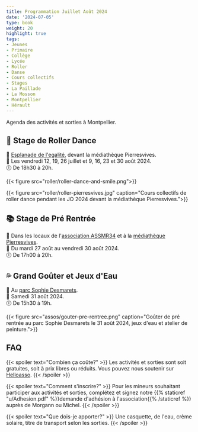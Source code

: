 ```yaml
---
title: Programmation Juillet Août 2024
date: '2024-07-05'
type: book
weight: 20
highlight: true
tags:
- Jeunes
- Primaire
- Collège
- Lycée
- Roller
- Danse
- Cours collectifs
- Stages
- La Paillade
- La Mosson
- Montpellier
- Hérault
---
```


Agenda des activités et sorties à Montpellier.

<!--more-->

## 🎵 Stage de Roller Dance

📍 [Esplanade de l'egalité](https://g.page/r/CV0JpobxDzTwEBM/review), devant la médiathèque Pierresvives. <br>
📅 Les vendredi 12, 19, 26 juillet et 9, 16, 23 et 30 août 2024. <br>
🕕 De 18h30 à 20h.  <br>

{{< figure src="roller/roller-dance-and-smile.png">}}

{{< figure src="roller/roller-pierresvives.jpg" caption="Cours collectifs de roller dance pendant les JO 2024 devant la médiathèque Pierresvives.">}}

## 📚 Stage de Pré Rentrée

📍 Dans les locaux de l'[association ASSMR34](https://www.helloasso.com/associations/assamr34) et à la [médiathèque Pierresvives](https://pierresvives.herault.fr/663-horaires-d-ouverture.htm). <br>
📅 Du mardi 27 août au vendredi 30 août 2024. <br>
🕕 De 17h00 à 20h.  <br>

## 💦 Grand Goûter et Jeux d'Eau

📍 Au [parc Sophie Desmarets](https://www.montpellier.fr/structure/1526/240-parc-sophie-desmarets-structure.htm).  <br>
📅 Samedi 31 août 2024. <br>
🕕 De 15h30 à 19h.  <br>

{{< figure src="assos/gouter-pre-rentree.png" caption="Goûter de pré rentrée au parc Sophie Desmarets le 31 août 2024, jeux d'eau et atelier de peinture.">}}

<!--
## ⛸ Sortie Patinoire
📍 À la [patinoire Vegapolis](https://www.vegapolis.fr/).  <br>
📅 Samedi 31 août 2024. <br>
🕕 De 15h à 18h.  <br>

## Samedi 6 septmbre
📍 À la [Maison Pour Tous Louis Feuillade](https://www.montpellier.fr/structure/1788/240-maison-pour-tous-louis-feuillade-structure.htm).  <br>
🕕 De 17h à 18h. <br>
📽️ <b>Rétrospective</b> été 2024 (court métrage), spectacle de roller dance et fête de quartier.

## Autres activités culturelles et sportives
Des sorties à la [patinoire Vegapolis](https://www.vegapolis.fr/), à l'[aquarium Planet Océan](https://www.planetoceanworld.fr/), des sorties à Jean Vilar, des ateliers théâtre, de sculpture en argile, création d'un herbier au [jardin des plantes](https://facmedecine.umontpellier.fr/patrimoine-historique/jardin-des-plantes/visiter-le-jardin/), jeux au Musée Fabre, jeux d'eau au parc Sophie Desmarets, ateliers de calligraphie-karaoké-origami et initiation au premiers secours sont en cours de préparation. Dates en août à venir prochainement.
-->

## FAQ

{{< spoiler text="Combien ça coûte?" >}}
Les activités et sorties sont soit gratuites, soit à prix libres ou réduits. Vous pouvez nous soutenir sur [Helloasso](https://www.helloasso.com/associations/maths-et-maryam/formulaires/1).
{{< /spoiler >}}

{{< spoiler text="Comment s'inscrire?" >}}
Pour les mineurs souhaitant participer aux activités et sorties, complétez et signez notre {{% staticref "u/Adhesion.pdf" %}}demande d'adhésion à l'association{{% /staticref %}} auprès de Morgann ou Michel.
{{< /spoiler >}}

{{< spoiler text="Que dois-je apporter?" >}}
Une casquette, de l'eau, crème solaire, titre de transport selon les sorties.
{{< /spoiler >}}
